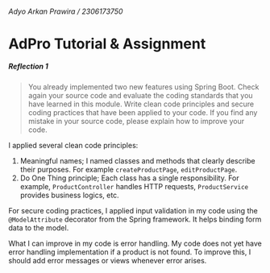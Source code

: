 ###### Adyo Arkan Prawira / 2306173750
# AdPro Tutorial & Assignment 

#####  Reflection 1
> You already implemented two new features using Spring Boot. Check again your source code and evaluate the coding standards that you have learned in this module. Write clean code principles and secure coding practices that have been applied to your code.  If you find any mistake in your source code, please explain how to improve your code.

I applied several clean code principles:
1.   Meaningful names; I named classes and methods that clearly describe their purposes. For example `createProductPage`, `editProductPage`.
2.  Do One Thing principle; Each class has a single responsibility. For example, `ProductController` handles HTTP requests, `ProductService` provides business logics, etc.

For secure coding practices, I applied input validation in my code using the `@ModelAttribute` decorator from the Spring framework. It helps binding form data to the model.

What I can improve in my code is error handling. My code does not yet have error handling implementation if a product is not found. To improve this, I should add error messages or views whenever error arises.
